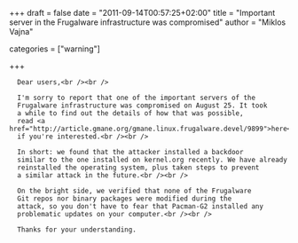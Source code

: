 
+++
draft = false
date = "2011-09-14T00:57:25+02:00"
title = "Important server in the Frugalware infrastructure was compromised"
author = "Miklos Vajna"

categories = ["warning"]

+++

      Dear users,<br /><br />

      I'm sorry to report that one of the important servers of the
      Frugalware infrastructure was compromised on August 25. It took
      a while to find out the details of how that was possible,
      read <a href="http://article.gmane.org/gmane.linux.frugalware.devel/9899">here</a>
      if you're interested.<br /><br />

      In short: we found that the attacker installed a backdoor
      similar to the one installed on kernel.org recently. We have already
      reinstalled the operating system, plus taken steps to prevent
      a similar attack in the future.<br /><br />

      On the bright side, we verified that none of the Frugalware
      Git repos nor binary packages were modified during the
      attack, so you don't have to fear that Pacman-G2 installed any
      problematic updates on your computer.<br /><br />

      Thanks for your understanding.
        
    